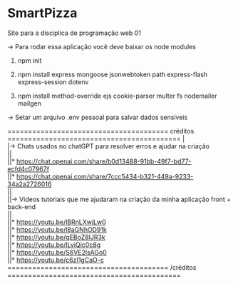 # SmartPizza
Site para a disciplica de programação web 01

-> Para rodar essa aplicação você deve baixar os node modules
1. npm init

2. npm install express mongoose jsonwebtoken path express-flash express-session dotenv
3. npm install method-override ejs cookie-parser multer fs nodemailer mailgen

-> Setar um arquivo .env pessoal para salvar dados sensiveis  

======================================= créditos ==========================================
|                                                                                        
|-> Chats usados no chatGPT para resolver erros e ajudar na criação                     
||                                                                                      
||* https://chat.openai.com/share/b0d13488-91bb-49f7-bd77-ecfd4c07967f                 
||* https://chat.openai.com/share/7ccc5434-b321-449a-9233-34a2a2726016                   
||                                                                                   
||-> Videos tutoriais que me ajudaram na criação da minha aplicação front + back-end    
||                                                                                  
||* https://youtu.be/lBRnLXwjLw0                                                         
||* https://youtu.be/l8aGNhOD91k                                               
||* https://youtu.be/qEBoZ8lJR3k                                                  
||* https://youtu.be/ILviQic0c8g                                                      
||* https://youtu.be/S6VE2lsAGo0                                                        
||* https://youtu.be/c6zI1gCaO-c                                                 
======================================= /créditos ==========================================

